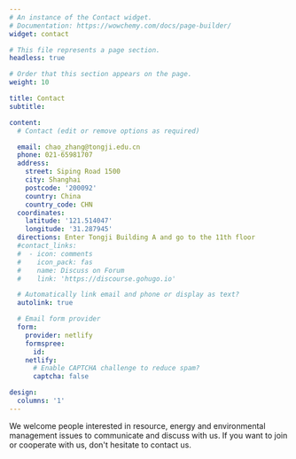 ```yaml
---
# An instance of the Contact widget.
# Documentation: https://wowchemy.com/docs/page-builder/
widget: contact

# This file represents a page section.
headless: true

# Order that this section appears on the page.
weight: 10

title: Contact
subtitle:

content:
  # Contact (edit or remove options as required)

  email: chao_zhang@tongji.edu.cn
  phone: 021-65981707
  address:
    street: Siping Road 1500
    city: Shanghai 
    postcode: '200092'
    country: China
    country_code: CHN
  coordinates:
    latitude: '121.514047'
    longitude: '31.287945'
  directions: Enter Tongji Building A and go to the 11th floor
  #contact_links:
  #  - icon: comments
  #    icon_pack: fas
  #    name: Discuss on Forum
  #    link: 'https://discourse.gohugo.io'

  # Automatically link email and phone or display as text?
  autolink: true

  # Email form provider
  form:
    provider: netlify
    formspree:
      id:
    netlify:
      # Enable CAPTCHA challenge to reduce spam?
      captcha: false

design:
  columns: '1'
---
```


We welcome people interested in resource, energy and environmental management issues to communicate and discuss with us. If you want to join or cooperate with us, don't hesitate to contact us.
